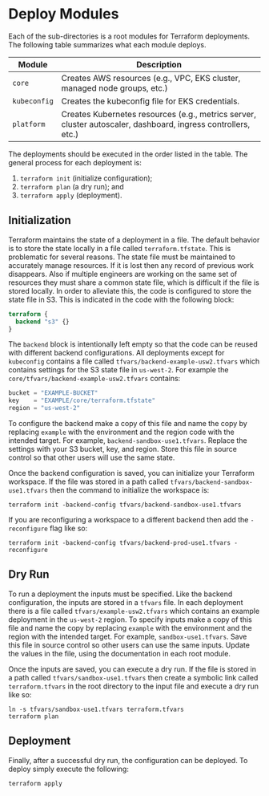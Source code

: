 # Deploy Modules

Each of the sub-directories is a root modules for Terraform deployments. The
following table summarizes what each module deploys.

| Module       | Description                                                                                                   |
|--------------|---------------------------------------------------------------------------------------------------------------|
| `core`       | Creates AWS resources (e.g., VPC, EKS cluster, managed node groups, etc.)                                     |                                                                                         |
| `kubeconfig` | Creates the kubeconfig file for EKS credentials.                                                              |
| `platform`   | Creates Kubernetes resources (e.g., metrics server, cluster autoscaler, dashboard, ingress controllers, etc.) |

The deployments should be executed in the order listed in the table. The
general process for each deployment is:
1. `terraform init` (initialize configuration);
2. `terraform plan` (a dry run); and
3. `terraform apply` (deployment).

## Initialization

Terraform maintains the state of a deployment in a file. The default behavior
is to store the state locally in a file called `terraform.tfstate`. This is
problematic for several reasons. The state file must be maintained to
accurately manage resources. If it is lost then any record of previous work
disappears. Also if multiple engineers are working on the same set of resources
they must share a common state file, which is difficult if the file is stored
locally. In order to alleviate this, the code is configured to store the state
file in S3. This is indicated in the code with the following block:
```terraform
terraform {
  backend "s3" {}
}
```
The `backend` block is intentionally left empty so that the code can be reused
with different backend configurations. All deployments except for `kubeconfig`
contains a file called `tfvars/backend-example-usw2.tfvars` which contains
settings for the S3 state file in `us-west-2`. For example the
`core/tfvars/backend-example-usw2.tfvars` contains:
```terraform
bucket = "EXAMPLE-BUCKET"
key    = "EXAMPLE/core/terraform.tfstate"
region = "us-west-2"
```
To configure the backend make a copy of this file and name the copy by
replacing `example` with the environment and the region code with the intended
target. For example, `backend-sandbox-use1.tfvars`. Replace the settings with
your S3 bucket, key, and region. Store this file in source control so that
other users will use the same state.

Once the backend configuration is saved, you can initialize your Terraform
workspace. If the file was stored in a path called
`tfvars/backend-sandbox-use1.tfvars` then the command to initialize the
workspace is:
```shell
terraform init -backend-config tfvars/backend-sandbox-use1.tfvars
```
If you are reconfiguring a workspace to a different backend then add the
`-reconfigure` flag like so:
```shell
terraform init -backend-config tfvars/backend-prod-use1.tfvars -reconfigure
```

## Dry Run

To run a deployment the inputs must be specified. Like the backend
configuration, the inputs are stored in a `tfvars` file. In each deployment
there is a file called `tfvars/example-usw2.tfvars` which contains an example
deployment in the `us-west-2` region. To specify inputs make a copy of this
file and name the copy by replacing `example` with the environment and the
region with the intended target. For example, `sandbox-use1.tfvars`. Save this
file in source control so other users can use the same inputs. Update the
values in the file, using the documentation in each root module.

Once the inputs are saved, you can execute a dry run. If the file is stored in
a path called `tfvars/sandbox-use1.tfvars` then create a symbolic link called
`terraform.tfvars` in the root directory to the input file and execute a dry
run like so:
```shell
ln -s tfvars/sandbox-use1.tfvars terraform.tfvars
terraform plan
```

## Deployment

Finally, after a successful dry run, the configuration can be deployed. To
deploy simply execute the following:
```shell
terraform apply
```
